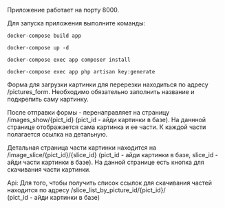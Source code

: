 Приложение работает на порту 8000.

Для запуска приложения выполните команды:

	docker-compose build app

	docker-compose up -d

	docker-compose exec app composer install

	docker-compose exec app php artisan key:generate


Форма для загрузки картинки для перерезки находиться по адресу /pictures_form.
Необходимо обязательно заполнить название и подкрепить саму картинку.

После отправки формы - перенаправляет на страницу /images_show/{pict_id} (pict_id - айди картинки в базе).
На даннной странице отображается сама картинка и ее части. К каждой части полагается ссылка на детальную.

Детальная страница части картинки находится на /image_slice/{pict_id}/{slice_id} (pict_id - айди картинки в базе, 
slice_id - айди части картинки в базе). На данной странице есть кнопка для скачивания части картинки.

Api: 
Для того, чтобы получить список ссылок для скачивания частей находится по адресу /slice_list_by_picture_id/{pict_id}/  
(pict_id - айди картинки в базе)
